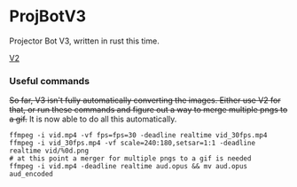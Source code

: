 # ProjBotV3

Projector Bot V3, written in rust this time.

[V2](https://github.com/tudbut/projectorbotv2_full)

### Useful commands

~~So far, V3 isn't fully automatically converting the images. Either use V2 for that, or run
these commands and figure out a way to merge multiple pngs to a gif.~~
It is now able to do all this automatically.

```
ffmpeg -i vid.mp4 -vf fps=fps=30 -deadline realtime vid_30fps.mp4
ffmpeg -i vid_30fps.mp4 -vf scale=240:180,setsar=1:1 -deadline realtime vid/%0d.png
# at this point a merger for multiple pngs to a gif is needed
ffmpeg -i vid.mp4 -deadline realtime aud.opus && mv aud.opus aud_encoded
```

